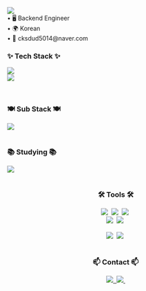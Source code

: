 <!--타이틀 부분-->
<div align="left">
  <img src="https://capsule-render.vercel.app/api?type=rounded&color=e8ff75&height=200&section=header&text=I'm%20steamedEggMaster&fontSize=60&fontColor=006400&stroke=FFFFFF&desc=YumYum🥄&descSize=20&descAlign=20&descAlignY=70" />
</div>

<div align="left">
  <text> • 🖥 Backend Engineer </text>
  <br>
  <text> • 🌍 Korean </text>
  <br>
  <text> • 💌 cksdud5014@naver.com </text>
</div>

<!--내용 부분-->
<h3 align="left">✨ Tech Stack ✨</h3>

<p align="left">
  <a href="https://skillicons.dev">
    <img src="https://skillicons.dev/icons?i=java,idea,spring,mysql,redis,nginx" />
  </a>
  <br>
  <a href="https://skillicons.dev">
    <img src="https://skillicons.dev/icons?i=aws,docker,github,jenkins,linux" />
  </a>
</p>
<br>
<h3 align="left">🍽 Sub Stack 🍽</h3>
<div align="left">
  <a href="https://skillicons.dev">
    <img src="https://skillicons.dev/icons?i=nodejs,python" />
  </a>
</div>
<br>
<h3 align="left">📚 Studying 📚</h3>
<div align="left">
  <a href="https://skillicons.dev">
    <img src="https://skillicons.dev/icons?i=githubactions" />
  </a>
</div>

<br>

<h3 align="center">🛠 Tools 🛠</h3>
<div align="center">
  <img src="https://img.shields.io/badge/git-F05033.svg?style=for-the-badge&logo=git&logoColor=white" />&nbsp
  <img src="https://img.shields.io/badge/github-181717.svg?style=for-the-badge&logo=github&logoColor=white" />&nbsp
  <img src="https://img.shields.io/badge/Notion-F3F3F3.svg?style=for-the-badge&logo=notion&logoColor=black" />&nbsp
</div>

<div align="center">
  <img src="https://img.shields.io/badge/adobe%20photoshop-08253c.svg?style=for-the-badge&logo=adobe%20photoshop&logoColor=37abff" />&nbsp
  <img src="https://img.shields.io/badge/figma-F24E1E.svg?style=for-the-badge&logo=figma&logoColor=white" />&nbsp
</div>

<br>

<div align="center">
  <img src="https://img.shields.io/badge/VSCode-2C2C32.svg?style=for-the-badge&logo=visual-studio-code&logoColor=22ABF3" />&nbsp
  <img src="https://img.shields.io/badge/jupyter-2C2C32.svg?style=for-the-badge&logo=jupyter&logoColor=F37726" />&nbsp
<!--   <img src="https://img.shields.io/badge/Colab-2C2C32.svg?style=for-the-badge&logo=googlecolab&logoColor=F9AB00" />&nbsp -->
</div>

<br>

<h3 align="center">📫 Contact 📫</h3>
<div align="center">
  <a href="https://velog.io/@oka1313">
    <img src="https://img.shields.io/badge/Velog-1EBC8F?style=for-the-badge&logo=velog&logoColor=white" />&nbsp
  </a>
  <a href="mailto:oka1313@gmail.com">
    <img
      src="https://img.shields.io/badge/oka1313@gmail.com-D14836?style=for-the-badge&logo=gmail&logoColor=white"/>&nbsp
  </a>
</div>
